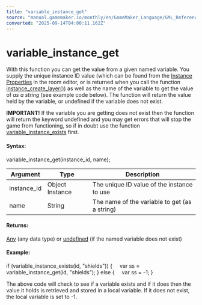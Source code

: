 ```yaml
---
title: "variable_instance_get"
source: "manual.gamemaker.io/monthly/en/GameMaker_Language/GML_Reference/Variable_Functions/variable_instance_get.htm"
converted: "2025-09-14T04:00:11.162Z"
---
```


# variable\_instance\_get

With this function you can get the value from a given named variable. You supply the unique instance ID value (which can be found from the [Instance Properties](../../../The_Asset_Editors/Room_Properties/Layer_Properties.md) in the room editor, or is returned when you call the function [instance\_create\_layer()](../Asset_Management/Instances/instance_create_layer.md)) as well as the name of the variable to get the value of _as a string_ (see example code below). The function will return the value held by the variable, or undefined if the variable does not exist.

**IMPORTANT!** If the variable you are getting does not exist then the function will return the keyword undefined and you may get errors that will stop the game from functioning, so if in doubt use the function [variable\_instance\_exists](variable_instance_exists.md) first.

#### Syntax:

variable\_instance\_get(instance\_id, name);

| Argument | Type | Description |
| --- | --- | --- |
| instance_id | Object Instance | The unique ID value of the instance to use |
| name | String | The name of the variable to get (as a string) |

#### Returns:

[Any](../../GML_Overview/Data_Types.htm#variable) (any data type) or [undefined](../../GML_Overview/Data_Types.md) (if the named variable does not exist)

#### Example:

if (variable\_instance\_exists(id, "shields"))
{
    var ss = variable\_instance\_get(id, "shields");
}
else
{
    var ss = -1;
}

The above code will check to see if a variable exists and if it does then the value it holds is retrieved and stored in a local variable. If it does not exist, the local variable is set to -1.